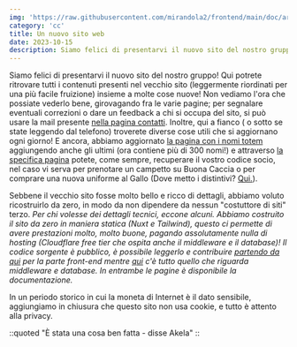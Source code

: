 ```yaml
---
img: 'https://raw.githubusercontent.com/mirandola2/frontend/main/doc/architecture.png'
category: 'cc'
title: Un nuovo sito web
date: 2023-10-15
description: Siamo felici di presentarvi il nuovo sito del nostro gruppo!
---
```


Siamo felici di presentarvi il nuovo sito del nostro gruppo! Qui potrete ritrovare tutti i contenuti presenti nel vecchio sito (leggermente riordinati per una più facile fruizione) insieme a molte cose nuove! Non vediamo l'ora che possiate vederlo bene, girovagando fra le varie pagine; per segnalare eventuali correzioni o dare un feedback a chi si occupa del sito, si può usare la mail presente [nella pagina contatti](/contatti). Inoltre, qui a fianco ( o sotto se state leggendo dal telefono) troverete diverse cose utili che si aggiornano ogni giorno!
E ancora, abbiamo aggiornato [la pagina con i nomi totem](/totem) aggiungendo anche gli ultimi (ora contiene più di 300 nomi!) e attraverso [la specifica pagina](/codice-socio) potete, come sempre, recuperare il vostro codice socio, nel caso vi serva per prenotare un campetto su Buona Caccia o per comprare una nuova uniforme al Gallo (Dove metto i distintivi? [Qui.](/uniforme)).  

Sebbene il vecchio sito fosse molto bello e ricco di dettagli, abbiamo voluto ricostruirlo da zero, in modo da non dipendere da nessun "costuttore di siti" terzo. _Per chi volesse dei dettagli tecnici, eccone alcuni. Abbiamo costruito il sito da zero in maniera statica (Nuxt e Tailwind), questo ci permette di avere prestazioni molto, molto buone, pagando assolutamente nulla di hosting (Cloudflare free tier che ospita anche il middleware e il database)! Il codice sorgente è pubblico, è possibile leggerlo e contribuire [partendo da qui](https://github.com/mirandola2/frontend) per la parte front-end mentre [qui](https://github.com/mirandola2/middleware) c'è tutto quello che riguarda middleware e database. In entrambe le pagine è disponibile la documentazione._ 

In un periodo storico in cui la moneta di Internet è il dato sensibile, aggiungiamo in chiusura che questo sito non usa cookie, e tutto è attento alla privacy. 


::quoted
"È stata una cosa ben fatta - disse Akela"
::
